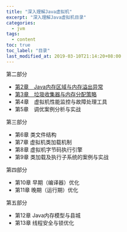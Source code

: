 ```yaml
---
title: "深入理解Java虚拟机"
excerpt: "深入理解Java虚拟机目录"
categories:
  - jvm
tags:
  - content
toc: true
toc_label: "目录"
last_modified_at: 2019-03-10T21:14:20+08:00
---
```


第二部分

- [第2章　Java内存区域与内存溢出异常](/jvm/java-memory-area-oom/)
- [第3章　垃圾收集器与内存分配策略](/jvm/java-gc/)
- 第4章　虚拟机性能监控与故障处理工具
- 第5章　调优案例分析与实战

第三部分

- 第6章 类文件结构
- 第7章 虚拟机类加载机制
- 第8章 虚拟机字节码执行引擎
- 第9章 类加载及执行子系统的案例与实战

第四部分

- 第10章 早期（编译器）优化
- 第11章 晚期（运行期）优化

第五部分

- 第12章 Java内存模型与县城
- 第13章 线程安全与锁优化